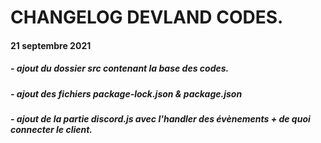 # CHANGELOG DEVLAND CODES.
#### 21 septembre 2021
##### - ajout du dossier src contenant la base des codes.
##### - ajout des fichiers package-lock.json & package.json
##### - ajout de la partie discord.js avec l'handler des évènements + de quoi connecter le client.